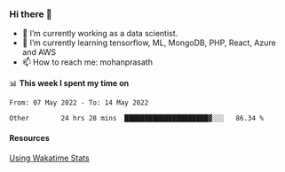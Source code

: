 ### Hi there 👋

- 🔭 I’m currently working as a data scientist.
- 🌱 I’m currently learning tensorflow, ML, MongoDB, PHP, React, Azure and AWS
- 📫 How to reach me: mohanprasath

📊 **This week I spent my time on**
<!--START_SECTION:waka-->

```text
From: 07 May 2022 - To: 14 May 2022

Other        24 hrs 28 mins  █████████████████████▓░░░   86.34 %
```

<!--END_SECTION:waka-->

#### Resources
[Using Wakatime Stats](https://github.com/marketplace/actions/waka-readme)
